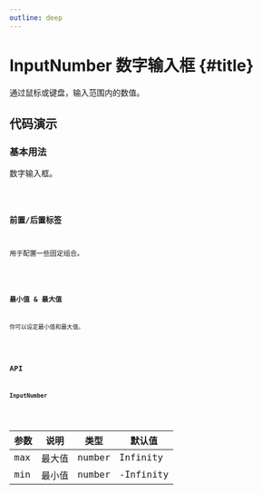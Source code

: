 ```yaml
---
outline: deep
---
```


# InputNumber 数字输入框 {#title}

通过鼠标或键盘，输入范围内的数值。

## 代码演示

### 基本用法

数字输入框。

<Code path="input-number/Base" />

### 前置/后置标签

用于配置一些固定组合。

<Code path="input-number/PrefixAndSuffix" />

### 最小值 & 最大值

你可以设定最小值和最大值。

<Code path="input-number/MinMax" />

## API

### InputNumber

<div class="vp-table">

| 参数      | 说明 | 类型 | 默认值
| ----------- | ----------- | ----------- | ----------- |
| max      | 最大值			       | number | Infinity |
| min      | 最小值			       | number | -Infinity |

</div>